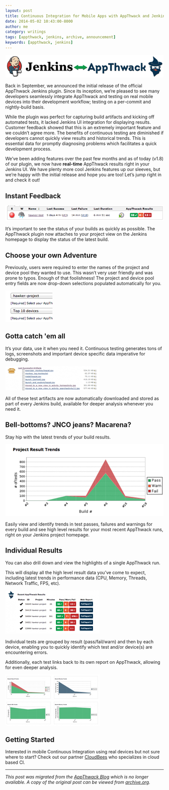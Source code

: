 ```yaml
---
layout: post
title: Continuous Integration for Mobile Apps with AppThwack and Jenkins (Part 2)
date: 2014-05-02 10:43:00-8000
author: me
category: writings
tags: [appthwack, jenkins, archive, announcement]
keywords: [appthwack, jenkins]
---
```


![AppThwack Jenkins Header](/assets/images/posts/jenkins-appthwack-header.png)

Back in September, we announced the initial release of the official AppThwack Jenkins plugin. Since its inception, we’re pleased to see many developers seamlessly integrate AppThwack and testing on real mobile devices into their development workflow; testing on a per-commit and nightly-build basis.

While the plugin was perfect for capturing build artifacts and kicking off automated tests, it lacked Jenkins UI integration for displaying results. Customer feedback showed that this is an extremely important feature and we couldn’t agree more. The benefits of continuous testing are diminished if developers cannot quickly view results and historical trends. This is essential data for promptly diagnosing problems which facilitates a quick development process.

We’ve been adding features over the past few months and as of today (v1.8) of our plugin, we now have **real-time** AppThwack results right in your Jenkins UI. We have plenty more cool Jenkins features up our sleeves, but we’re happy with the initial release and hope you are too! Let’s jump right in and check it out!

## Instant Feedback

![Build Status](/assets/images/posts/jenkins-appthwack-build-status.png)

It’s important to see the status of your builds as quickly as possible. The AppThwack plugin now attaches to your project view on the Jenkins homepage to display the status of the latest build.

## Choose your own Adventure

Previously, users were required to enter the names of the project and device pool they wanted to use. This wasn’t very user friendly and was prone to typos. Enough of that foolishness! The project and device pool entry fields are now drop-down selections populated automatically for you.

![Project Settings](/assets/images/posts/jenkins-appthwack-settings.png)

## Gotta catch 'em all

It’s your data, use it when you need it. Continuous testing generates tons of logs, screenshots and important device specific data imperative for debugging.

![Artifacts list](/assets/images/posts/jenkins-appthwack-artifacts.png)

All of these test artifacts are now automatically downloaded and stored as part of every Jenkins build, available for deeper analysis whenever you need it.

## Bell-bottoms? JNCO jeans? Macarena?

Stay hip with the latest trends of your build results.

![Project Result Trends](/assets/images/posts/jenkins-appthwack-result-graph.png)

Easily view and identify trends in test passes, failures and warnings for every build and see high level results for your most recent AppThwack runs, right on your Jenkins project homepage.

## Individual Results

You can also drill down and view the highlights of a single AppThwack run.

This will display all the high level result data you’ve come to expect, including latest trends in performance data (CPU, Memory, Threads, Network Traffic, FPS, etc).

![Recent Results](/assets/images/posts/jenkins-appthwack-results-table.png)

Individual tests are grouped by result (pass/fail/warn) and then by each device, enabling you to quickly identify which test and/or device(s) are encountering errors.

Additionally, each test links back to its own report on AppThwack, allowing for even deeper analysis.

![Report Graphs](/assets/images/posts/jenkins-appthwack-report-graphs.png)

## Getting Started

Interested in mobile Continuous Integration using real devices but not sure where to start? Check out our partner [CloudBees](https://www.cloudbees.com/) who specializes in cloud based CI.

---

_This post was migrated from the [AppThwack Blog](https://blog.appthwack.com) which is no longer available. A copy of the original post can be viewed from [archive.org](https://web.archive.org/web/20140718005710/http://blog.appthwack.com/continuous-integration-for-mobile-apps-appthwack-jenkins-part-2/)._

